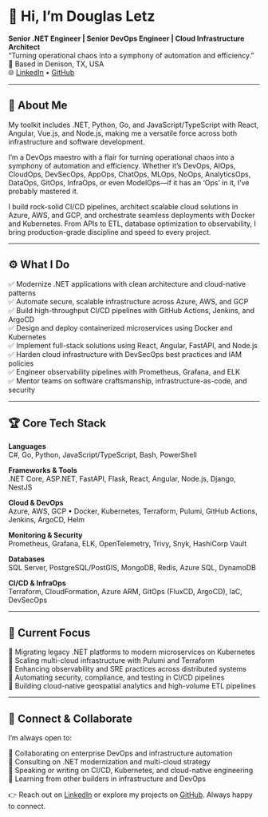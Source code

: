 # 👋 Hi, I’m Douglas Letz  
**Senior .NET Engineer | Senior DevOps Engineer | Cloud Infrastructure Architect**  
“Turning operational chaos into a symphony of automation and efficiency.”  
📍 Based in Denison, TX, USA  
🌐 [LinkedIn](https://www.linkedin.com/in/douglas-letz-34b340371/) • [GitHub](https://github.com/letzgetstarted)

---

## 🧭 About Me

My toolkit includes .NET, Python, Go, and JavaScript/TypeScript with React, Angular, Vue.js, and Node.js, making me a versatile force across both infrastructure and software development.  

I’m a DevOps maestro with a flair for turning operational chaos into a symphony of automation and efficiency. Whether it’s DevOps, AIOps, CloudOps, DevSecOps, AppOps, ChatOps, MLOps, NoOps, AnalyticsOps, DataOps, GitOps, InfraOps, or even ModelOps—if it has an ‘Ops’ in it, I’ve probably mastered it.  

I build rock-solid CI/CD pipelines, architect scalable cloud solutions in Azure, AWS, and GCP, and orchestrate seamless deployments with Docker and Kubernetes. From APIs to ETL, database optimization to observability, I bring production-grade discipline and speed to every project.

---

## ⚙️ What I Do

✅ Modernize .NET applications with clean architecture and cloud-native patterns  
✅ Automate secure, scalable infrastructure across Azure, AWS, and GCP  
✅ Build high-throughput CI/CD pipelines with GitHub Actions, Jenkins, and ArgoCD  
✅ Design and deploy containerized microservices using Docker and Kubernetes  
✅ Implement full-stack solutions using React, Angular, FastAPI, and Node.js  
✅ Harden cloud infrastructure with DevSecOps best practices and IAM policies  
✅ Engineer observability pipelines with Prometheus, Grafana, and ELK  
✅ Mentor teams on software craftsmanship, infrastructure-as-code, and security

---

## 🏆 Core Tech Stack

**Languages**  
C#, Go, Python, JavaScript/TypeScript, Bash, PowerShell

**Frameworks & Tools**  
.NET Core, ASP.NET, FastAPI, Flask, React, Angular, Node.js, Django, NestJS

**Cloud & DevOps**  
Azure, AWS, GCP • Docker, Kubernetes, Terraform, Pulumi, GitHub Actions, Jenkins, ArgoCD, Helm

**Monitoring & Security**  
Prometheus, Grafana, ELK, OpenTelemetry, Trivy, Snyk, HashiCorp Vault

**Databases**  
SQL Server, PostgreSQL/PostGIS, MongoDB, Redis, Azure SQL, DynamoDB

**CI/CD & InfraOps**  
Terraform, CloudFormation, Azure ARM, GitOps (FluxCD, ArgoCD), IaC, DevSecOps

---

## 🚀 Current Focus

🔹 Migrating legacy .NET platforms to modern microservices on Kubernetes  
🔹 Scaling multi-cloud infrastructure with Pulumi and Terraform  
🔹 Enhancing observability and SRE practices across distributed systems  
🔹 Automating security, compliance, and testing in CI/CD pipelines  
🔹 Building cloud-native geospatial analytics and high-volume ETL pipelines

---

## 🤝 Connect & Collaborate

I’m always open to:

🤝 Collaborating on enterprise DevOps and infrastructure automation  
🧠 Consulting on .NET modernization and multi-cloud strategy  
📢 Speaking or writing on CI/CD, Kubernetes, and cloud-native engineering  
💬 Learning from other builders in infrastructure and DevOps

👉 Reach out on [LinkedIn](https://www.linkedin.com/in/douglas-letz-34b340371/) or explore my projects on [GitHub](https://github.com/letzgetstarted). Always happy to connect.
